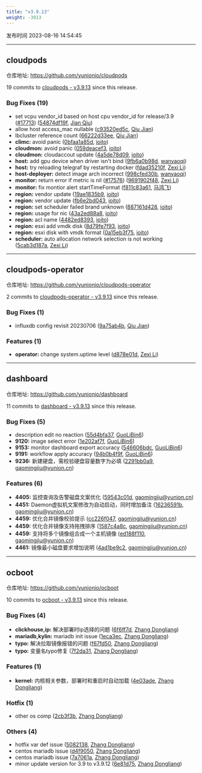 ```yaml
---
title: "v3.9.13"
weight: -3913
---
```


发布时间 2023-08-16 14:54:45

-----

## cloudpods

仓库地址: https://github.com/yunionio/cloudpods

19 commits to [cloudpods - v3.9.13] since this release.

### Bug Fixes (19)
- set vcpu vendor_id based on host cpu vendor_id for release/3.9 ([#17713](https://github.com/yunionio/cloudpods/issues/17713)) ([54874df19f](https://github.com/yunionio/cloudpods/commit/54874df19fc97fe6a705c97f06da7908127df060), [Jian Qiu](mailto:swordqiu@gmail.com))
- allow host access_mac nullable ([c93520ed5c](https://github.com/yunionio/cloudpods/commit/c93520ed5c6e62e23e2e34956310794237629b65), [Qiu Jian](mailto:qiujian@yunionyun.com))
- lbcluster reference count ([66222d33ee](https://github.com/yunionio/cloudpods/commit/66222d33ee1b62a6c38123aeb3a71b71f8ee5e7f), [Qiu Jian](mailto:qiujian@yunionyun.com))
- **climc:** avoid panic ([0bfaa1a85d](https://github.com/yunionio/cloudpods/commit/0bfaa1a85dd20d7f1cb1b564851c08590a6bc44c), [ioito](mailto:qu_xuan@icloud.com))
- **cloudmon:** avoid panic ([059deacef3](https://github.com/yunionio/cloudpods/commit/059deacef315ddb00a26c39d4544b1cd4dc098ce), [ioito](mailto:qu_xuan@icloud.com))
- **cloudmon:** cloudaccout update ([4a5de78d09](https://github.com/yunionio/cloudpods/commit/4a5de78d091d7b0cd7087210cb9059ea140493b9), [ioito](mailto:qu_xuan@icloud.com))
- **host:** add gpu device when driver isn't bind ([9fb6a0b98d](https://github.com/yunionio/cloudpods/commit/9fb6a0b98de0550657924642f6c7b284860717d3), [wanyaoqi](mailto:d3lx.yq@gmail.com))
- **host:** try reloading telegraf by restarting docker ([fdad35210f](https://github.com/yunionio/cloudpods/commit/fdad35210f6738e70cc7c51bb9b8612471c404cc), [Zexi Li](mailto:zexi.li@icloud.com))
- **host-deployer:** detect image arch incorrect ([998cfed30b](https://github.com/yunionio/cloudpods/commit/998cfed30b7a49f54337283f2a7a0ae18075ca90), [wanyaoqi](mailto:d3lx.yq@gmail.com))
- **monitor:** return error if metric is nil ([#17576](https://github.com/yunionio/cloudpods/issues/17576)) ([9691902f48](https://github.com/yunionio/cloudpods/commit/9691902f4813e666a6c750edff10711aae44b52c), [Zexi Li](mailto:zexi.li@icloud.com))
- **monitor:** fix montior alert startTimeFormat ([f811c83a61](https://github.com/yunionio/cloudpods/commit/f811c83a61a16e6c9dc8b40815dcb274845be5b1), [马鸿飞](mailto:mahongfei@yunion.cn))
- **region:** vendor update ([19ae1835b9](https://github.com/yunionio/cloudpods/commit/19ae1835b9fb43e3addd328ae24721c16c6222dd), [ioito](mailto:qu_xuan@icloud.com))
- **region:** vendor update ([fb6e2bd043](https://github.com/yunionio/cloudpods/commit/fb6e2bd043f45f1a4f68262bea03a66ec2a57228), [ioito](mailto:qu_xuan@icloud.com))
- **region:** set scheduler failed brand unknown ([887161d428](https://github.com/yunionio/cloudpods/commit/887161d42806cc3eac3faa31d24208042887d693), [ioito](mailto:qu_xuan@icloud.com))
- **region:** usage for nic ([43a2ed88a8](https://github.com/yunionio/cloudpods/commit/43a2ed88a890e6fcde180b9c5375c8e62a548405), [ioito](mailto:qu_xuan@icloud.com))
- **region:** acl name ([4482ed8393](https://github.com/yunionio/cloudpods/commit/4482ed839335cb4a689a1a89edf04791a5807ebb), [ioito](mailto:qu_xuan@icloud.com))
- **region:** esxi add vmdk disk ([8d79fe7f93](https://github.com/yunionio/cloudpods/commit/8d79fe7f937041cb2509cdc81cc032b49ddeb164), [ioito](mailto:qu_xuan@icloud.com))
- **region:** esxi disk with vmdk format ([0a15eb3f75](https://github.com/yunionio/cloudpods/commit/0a15eb3f754293b9ea29ca39e1a8b661c5da31dd), [ioito](mailto:qu_xuan@icloud.com))
- **scheduler:** auto allocation network selection is not working ([5cab3d187a](https://github.com/yunionio/cloudpods/commit/5cab3d187a39bf76cd265978390ce3907a8df97c), [Zexi Li](mailto:zexi.li@icloud.com))

[cloudpods - v3.9.13]: https://github.com/yunionio/cloudpods/compare/v3.9.12...v3.9.13
-----

## cloudpods-operator

仓库地址: https://github.com/yunionio/cloudpods-operator

2 commits to [cloudpods-operator - v3.9.13] since this release.

### Bug Fixes (1)
- influxdb config revisit 20230706 ([9a75ab4b](https://github.com/yunionio/cloudpods-operator/commit/9a75ab4b23af1c1f178ea3ea81ca486cf09dedeb), [Qiu Jian](mailto:qiujian@yunionyun.com))

### Features (1)
- **operator:** change system.uptime level ([d878e01d](https://github.com/yunionio/cloudpods-operator/commit/d878e01db8a11c29d140d6f1388480fb2662d506), [Zexi Li](mailto:zexi.li@icloud.com))

[cloudpods-operator - v3.9.13]: https://github.com/yunionio/cloudpods-operator/compare/v3.9.12...v3.9.13
-----

## dashboard

仓库地址: https://github.com/yunionio/dashboard

11 commits to [dashboard - v3.9.13] since this release.

### Bug Fixes (5)
- description edit no reaction ([55d4bfa37](https://github.com/yunionio/dashboard/commit/55d4bfa37009ffc8382a193d0c8c128584db06af), [GuoLiBin6](mailto:glbin533@163.com))
- **9120:** image select error ([1e202af7f](https://github.com/yunionio/dashboard/commit/1e202af7fc9e38304bf60374dee794f75a7094b8), [GuoLiBin6](mailto:glbin533@163.com))
- **9153:** monitor dashboard export accuracy ([546606bdc](https://github.com/yunionio/dashboard/commit/546606bdc18beaba04c50f160a444f05cae348ab), [GuoLiBin6](mailto:glbin533@163.com))
- **9191:** workflow apply accuracy ([94b0b4f9f](https://github.com/yunionio/dashboard/commit/94b0b4f9f21a3f5a42ca49caac47adf65f5b3c15), [GuoLiBin6](mailto:glbin533@163.com))
- **9236:** 新建硬盘，需校验硬盘容量数字为必填 ([2291bb0a9](https://github.com/yunionio/dashboard/commit/2291bb0a96d76137403c805711dfa974f9ccb780), [gaomingjiu@yunion.cn](mailto:gaomingjiu@yunion.cn))

### Features (6)
- **4405:** 监控查询及告警磁盘文案优化 ([59543c01d](https://github.com/yunionio/dashboard/commit/59543c01db95b2294cd7a8266757f880aea6f578), [gaomingjiu@yunion.cn](mailto:gaomingjiu@yunion.cn))
- **4451:** Daemon虚拟机文案修改为自动启动，同时增加备注 ([16236591b](https://github.com/yunionio/dashboard/commit/16236591b8430afb7ac431ebf955e781cdffd1f3), [gaomingjiu@yunion.cn](mailto:gaomingjiu@yunion.cn))
- **4459:** 优化合并镜像校验提示 ([cc226f047](https://github.com/yunionio/dashboard/commit/cc226f04711d45dcae6e39673b74211669caeb0a), [gaomingjiu@yunion.cn](mailto:gaomingjiu@yunion.cn))
- **4459:** 优化合并镜像支持拖拽排序 ([1587c4a8c](https://github.com/yunionio/dashboard/commit/1587c4a8c5020210457798766fdc747cf4539f54), [gaomingjiu@yunion.cn](mailto:gaomingjiu@yunion.cn))
- **4459:** 支持将多个镜像组合成一个主机镜像 ([ed188f110](https://github.com/yunionio/dashboard/commit/ed188f110efe9b1c070989b4cc053c176b70a67d), [gaomingjiu@yunion.cn](mailto:gaomingjiu@yunion.cn))
- **4461:** 镜像最小磁盘要求增加说明 ([4ad1be9c2](https://github.com/yunionio/dashboard/commit/4ad1be9c236ca539a17a50ccf17e9ac6665e3fef), [gaomingjiu@yunion.cn](mailto:gaomingjiu@yunion.cn))

[dashboard - v3.9.13]: https://github.com/yunionio/dashboard/compare/v3.9.12...v3.9.13
-----

## ocboot

仓库地址: https://github.com/yunionio/ocboot

10 commits to [ocboot - v3.9.13] since this release.

### Bug Fixes (4)
- **clickhouse,ip:** 解决部署时ip选择的问题 ([6f6ff7d](https://github.com/yunionio/ocboo/commit/6f6ff7da1f37efa3c46b6b28476bb4fabee66a8a), [Zhang Dongliang](mailto:zhangdongliang@yunion.cn))
- **mariadb,kylin:** mariadb init issue ([1eca3ec](https://github.com/yunionio/ocboo/commit/1eca3ec22d0f23782347d18885912d02801a939d), [Zhang Dongliang](mailto:zhangdongliang@yunion.cn))
- **typo:** 解决拉取镜像报错的问题 ([f67fd50](https://github.com/yunionio/ocboo/commit/f67fd506738bb4454f9fc391e87f4a4a471c6862), [Zhang Dongliang](mailto:zhangdongliang@yunion.cn))
- **typo:** 变量名typo修复 ([7f2da31](https://github.com/yunionio/ocboo/commit/7f2da3197acca196c37f4aeb0ca90a67f89fb7a3), [Zhang Dongliang](mailto:zhangdongliang@yunion.cn))

### Features (1)
- **kernel:** 内核相关参数，部署时和重启时自动加载 ([4e03ade](https://github.com/yunionio/ocboo/commit/4e03ade3941219157f9f38ee606edc6f1599d242), [Zhang Dongliang](mailto:zhangdongliang@yunion.cn))

### Hotfix (1)
- other os comp ([2cb3f3b](https://github.com/yunionio/ocboo/commit/2cb3f3bd506ca85373bec02b2ad3a34251dc5d0c), [Zhang Dongliang](mailto:zhangdongliang@yunion.cn))

### Others (4)
- hotfix var def issue ([5082138](https://github.com/yunionio/ocboo/commit/5082138526329bbc612606abe1259b75b9528aa3), [Zhang Dongliang](mailto:zhangdongliang@yunion.cn))
- centos mariadb issue ([d4f9050](https://github.com/yunionio/ocboo/commit/d4f9050a5692c10eed87898ce278640f92418b6c), [Zhang Dongliang](mailto:zhangdongliang@yunion.cn))
- centos mariadb issue ([7a7061a](https://github.com/yunionio/ocboo/commit/7a7061a42fd78a05e1399a512147475b80dcdb6e), [Zhang Dongliang](mailto:zhangdongliang@yunion.cn))
- minor update version for 3.9 to v3.9.12 ([6e81d75](https://github.com/yunionio/ocboo/commit/6e81d7548a8d820631509a9a994eaca09686880d), [Zhang Dongliang](mailto:zhangdongliang@yunion.cn))

[ocboot - v3.9.13]: https://github.com/yunionio/ocboot/compare/v3.9.12...v3.9.13
